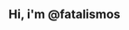 ## Hi, i'm @fatalismos

<!--
**fatalismo/fatalismo** is a ✨ _special_ ✨ repository because its `README.md` (this file) appears on your GitHub profile.

Here are some ideas to get you started:

- 🌱 I’m currently learning programation
- 👯 I’m looking to collaborate on idk
- 🤔 I’m looking for help with nothing
- 💬 Ask me about games
- 📫 How to reach me: talking about games
- 😄 Pronouns: She/her
- ⚡ Fun fact: no have
-->
